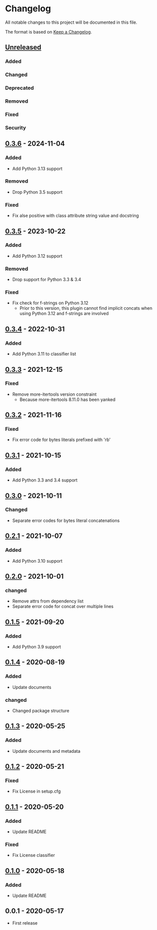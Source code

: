 # Changelog

All notable changes to this project will be documented in this file.

The format is based on [Keep a Changelog](https://keepachangelog.com/en/1.0.0/).


## [Unreleased]


### Added

### Changed

### Deprecated

### Removed

### Fixed

### Security


## [0.3.6] - 2024-11-04


### Added

- Add Python 3.13 support

### Removed

- Drop Python 3.5 support

### Fixed

- Fix alse positive with class attribute string value and docstring



## [0.3.5] - 2023-10-22

### Added

- Add Python 3.12 support

### Removed

- Drop support for Python 3.3 & 3.4

### Fixed

- Fix check for f-strings on Python 3.12
  - Prior to this version, this plugin cannot find implicit concats
    when using Python 3.12 and f-strings are involved


## [0.3.4] - 2022-10-31

### Added

- Add Python 3.11 to classifier list


## [0.3.3] - 2021-12-15

### Fixed

- Remove more-itertools version constraint
  - Because more-itertools 8.11.0 has been yanked


## [0.3.2] - 2021-11-16

### Fixed

- Fix error code for bytes literals prefixed with 'rb'


## [0.3.1] - 2021-10-15

### Added

- Add Python 3.3 and 3.4 support


## [0.3.0] - 2021-10-11

### Changed

- Separate error codes for bytes literal concatenations


## [0.2.1] - 2021-10-07

### Added

- Add Python 3.10 support


## [0.2.0] - 2021-10-01

### changed

- Remove attrs from dependency list
- Separate error code for concat over multiple lines


## [0.1.5] - 2021-09-20

### Added

- Add Python 3.9 support


## [0.1.4] - 2020-08-19

### Added

- Update documents

### changed

- Changed package structure


## [0.1.3] - 2020-05-25

### Added

- Update documents and metadata

## [0.1.2] - 2020-05-21

### Fixed

- Fix License in setup.cfg


## [0.1.1] - 2020-05-20

### Added

- Update README

### Fixed

- Fix License classifier


## [0.1.0] - 2020-05-18

### Added

- Update README


## 0.0.1 - 2020-05-17

- First release


[unreleased]: https://github.com/10sr/flake8-no-implicit-concat/compare/v0.3.6...HEAD
[0.3.6]: https://github.com/10sr/flake8-no-implicit-concat/compare/v0.3.5...v0.3.6
[0.3.5]: https://github.com/10sr/flake8-no-implicit-concat/compare/v0.3.4...v0.3.5
[0.3.4]: https://github.com/10sr/flake8-no-implicit-concat/compare/v0.3.3...v0.3.4
[0.3.3]: https://github.com/10sr/flake8-no-implicit-concat/compare/v0.3.2...v0.3.3
[0.3.2]: https://github.com/10sr/flake8-no-implicit-concat/compare/v0.3.1...v0.3.2
[0.3.1]: https://github.com/10sr/flake8-no-implicit-concat/compare/v0.3.0...v0.3.1
[0.3.0]: https://github.com/10sr/flake8-no-implicit-concat/compare/v0.2.1...v0.3.0
[0.2.1]: https://github.com/10sr/flake8-no-implicit-concat/compare/v0.2.0...v0.2.1
[0.2.0]: https://github.com/10sr/flake8-no-implicit-concat/compare/v0.1.5...v0.2.0
[0.1.5]: https://github.com/10sr/flake8-no-implicit-concat/compare/v0.1.4...v0.1.5
[0.1.4]: https://github.com/10sr/flake8-no-implicit-concat/compare/v0.1.3...v0.1.4
[0.1.3]: https://github.com/10sr/flake8-no-implicit-concat/compare/v0.1.2...v0.1.3
[0.1.2]: https://github.com/10sr/flake8-no-implicit-concat/compare/v0.1.1...v0.1.2
[0.1.1]: https://github.com/10sr/flake8-no-implicit-concat/compare/v0.1.0...v0.1.1
[0.1.0]: https://github.com/10sr/flake8-no-implicit-concat/releases/tag/v0.1.0
